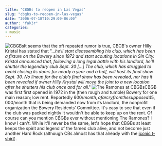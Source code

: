 ```yaml
---
title: "CBGBs to reopen in Las Vegas"
slug: "cbgbs-to-reopen-in-las-vegas"
date: "2006-07-10T10:29:09-06:00"
author: "fak3r"
categories:
- music
---
```


![CBGBs](http://fak3r.com/wp-content/uploads/2006/07/cbgb.jpg)It seems that the oft repeated rumor is true, CBCB's owner Hilly Kristal has stated that "..._he’ll start disassembling his club, which has been a fixture on the Bowery since 1972 and start scouting locations in Sin City. Kristal announced that, following a long legal battle with his landlord, he’ll shutter the legendary club Sept. 30 [...] The club, which has struggled to avoid closing its doors for nearly a year and a half, will host its final show Sept. 30. No lineup for the club’s final show has been revealed, nor has it been revealed if owner Hilly Krystal will move the joint to a new location after he shutters his club once and for all_."  ![The Ramones at CBGBs](http://fak3r.com/wp-content/uploads/2006/07/CBGB-Ramones.jpg)CBGB was first first opened in 1972 in the (then rough and tumble) Bowery for one main reason; low rent.  Reportedly 600$/month, a far cry from the supposed 45,000$/month that is being demanded now from its landlord, the nonprofit organization the Bowery Residents’ Committee.  It's easy to see that even if the club was packed nightly it wouldn't be able to keep up on the rent.  Of course can you mention CBGBs ever without mentioning The Ramones?  I know I can't.  While it'll never be the same, let's hope that CBGBs at least keeps the spirit and legend of the famed club alive, and not become just another Hard Rock (although CBs almost has that already with the [iconic t-shirt](http://www.8ball.co.uk/tshirt/3/7155/Punk-&-New-Wave-T-Shirts/CBGB-t-shirt---Black-Vintage/)).
